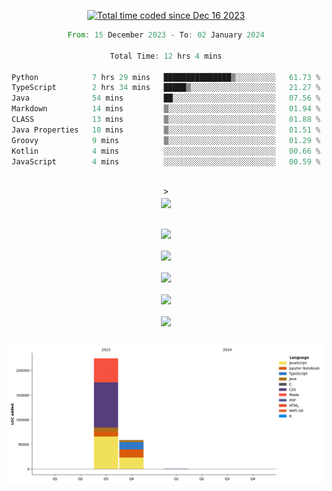 <div align="center">

<a href="https://wakatime.com/@018c74be-a813-47e1-9abd-30269ed682ed"><img src="https://wakatime.com/badge/user/018c74be-a813-47e1-9abd-30269ed682ed.svg" alt="Total time coded since Dec 16 2023" /></a><br/>
<!--START_SECTION:waka-->

```rust
From: 15 December 2023 - To: 02 January 2024

Total Time: 12 hrs 4 mins

Python            7 hrs 29 mins   ███████████████▒░░░░░░░░░   61.73 %
TypeScript        2 hrs 34 mins   █████▒░░░░░░░░░░░░░░░░░░░   21.27 %
Java              54 mins         ██░░░░░░░░░░░░░░░░░░░░░░░   07.56 %
Markdown          14 mins         ▒░░░░░░░░░░░░░░░░░░░░░░░░   01.94 %
CLASS             13 mins         ▒░░░░░░░░░░░░░░░░░░░░░░░░   01.88 %
Java Properties   10 mins         ▒░░░░░░░░░░░░░░░░░░░░░░░░   01.51 %
Groovy            9 mins          ▒░░░░░░░░░░░░░░░░░░░░░░░░   01.29 %
Kotlin            4 mins          ░░░░░░░░░░░░░░░░░░░░░░░░░   00.66 %
JavaScript        4 mins          ░░░░░░░░░░░░░░░░░░░░░░░░░   00.59 %
```

<!--END_SECTION:waka-->
<br/>><br/>
  <img align="center" src="https://wakatime.com/share/@walidbosso/db894e4f-2607-4d1d-985f-a2ae5d7f49b4.svg"  /><br/><br/>
  
  <img align="center" src="https://wakatime.com/share/@walidbosso/afe9ba99-0bda-494f-8dee-e995a3459867.svg"  /><br/><br/>
  <img align="center" src="https://wakatime.com/share/@walidbosso/96efc5cb-6590-4979-a807-eb5cb321c9a0.svg"  />
  <br/><br/>
  <img align="center" src="https://wakatime.com/share/@walidbosso/1f6c837d-82ac-4f3a-a78b-3720e7025471.svg"  />
<br/><br/>
<img align="center" src="https://wakatime.com/share/@walidbosso/a9d64b7f-faf3-423b-8423-9465949f88f2.svg"  />
<br/><br/>
  <img align="center" src="https://wakatime.com/share/@walidbosso/1f6c837d-82ac-4f3a-a78b-3720e7025471.svg"  />
<br/><br/>


  <img align="center" src="./assets/bar_graph.png"  />

